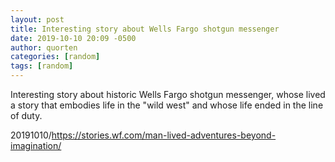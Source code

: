```yaml
---
layout: post
title: Interesting story about Wells Fargo shotgun messenger
date: 2019-10-10 20:09 -0500
author: quorten
categories: [random]
tags: [random]
---
```


Interesting story about historic Wells Fargo shotgun messenger, whose
lived a story that embodies life in the "wild west" and whose life
ended in the line of duty.

20191010/https://stories.wf.com/man-lived-adventures-beyond-imagination/
